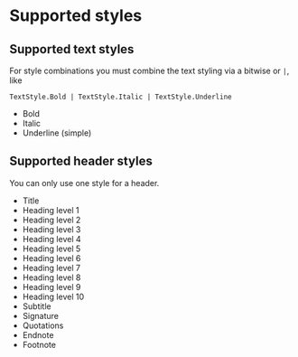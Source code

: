 # Supported styles

## Supported text styles
For style combinations you must combine the text styling via a bitwise or `|`, like
```
TextStyle.Bold | TextStyle.Italic | TextStyle.Underline
```

* Bold
* Italic
* Underline (simple)

## Supported header styles
You can only use one style for a header.
* Title
* Heading level 1
* Heading level 2
* Heading level 3
* Heading level 4
* Heading level 5
* Heading level 6
* Heading level 7
* Heading level 8
* Heading level 9
* Heading level 10
* Subtitle
* Signature
* Quotations
* Endnote
* Footnote
